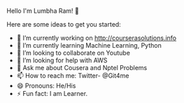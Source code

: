 Hello I'm Lumbha Ram! 👋

Here are some ideas to get you started:

- 🔭 I’m currently working on http://courserasolutions.info
- 🌱 I’m currently learning Machine Learning, Python
- 👯 I’m looking to collaborate on Youtube
- 🤔 I’m looking for help with AWS
- 💬 Ask me about Cousera and Nptel Problems
- 📫 How to reach me: Twitter- @Git4me
- 😄 Pronouns: He/His
- ⚡ Fun fact: I am Learner.
